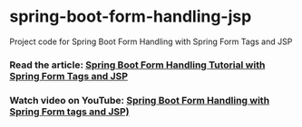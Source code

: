 # spring-boot-form-handling-jsp
Project code for Spring Boot Form Handling with Spring Form Tags and JSP
### Read the article: [Spring Boot Form Handling Tutorial with Spring Form Tags and JSP](https://www.codejava.net/frameworks/spring-boot/spring-boot-form-handling-tutorial-with-spring-form-tags-and-jsp) 
### Watch video on YouTube: [Spring Boot Form Handling with Spring Form tags and JSP)](https://youtu.be/dvL7Xp01HYc)
